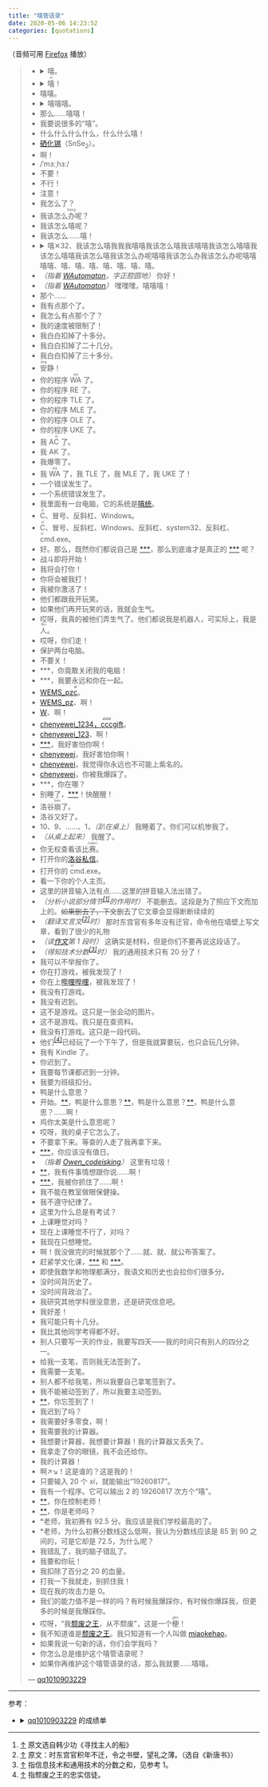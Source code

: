 ```yaml
---
title: "嘻管语录"
date: 2020-05-06 14:23:52
categories: [quotations]
---
```


<!-- more -->

（音频可用 [Firefox](https://www.mozilla.org/firefox/new) 播放）

> * <details>
>     <summary>嘻。</summary>
>     <audio src="/quotations/qq1010903229/0.ogg" controls></audio>
>   </details>
> * <details>
>     <summary><ruby>嘻<rp> (</rp><rt>xì</rt><rp>)</rp></ruby>！</summary>
>     <audio src="/quotations/qq1010903229/1.ogg" controls></audio>
>   </details>
> * 嘻嘻。
> * <details>
>     <summary>嘻嘻嘻。</summary>
>     <audio src="/quotations/qq1010903229/2.ogg" controls></audio>
>   </details>
> * 那么……嘻嘻！
> * 我要说很多的“嘻”。<a id="many-xi" href="/quotations/qq1010903229/endless-xi.html"></a><script>document.getElementById("many-xi").innerText = "嘻".repeat(Math.trunc(Math.random() * 21) + 10) + "……";</script>
> * 什么什么什么什么，什么什么嘻！
> * [硒化锡](https://zh.wikipedia.org/wiki/%E7%A1%92%E5%8C%96%E9%94%A1)（SnSe<sub>2</sub>）。
> * 啊！
> * /ˈmɜːˌhɜː/
> * 不要！
> * 不行！
> * 注意！
> * 我怎么了？
> * 我该怎么<ruby>办<rp> (</rp><rt>bàng</rt><rp>)</rp></ruby>呢？
> * 我该怎么嘻呢？
> * 我该怎么……嘻！
> * <details>
>     <summary>嘻✕32、我该怎么嘻我我我嘻嘻我该怎么嘻我该嘻嘻我该怎么嘻嘻我该怎么嘻嘻我该怎么嘻我该怎么办呢嘻嘻我该怎么办我该怎么办呢嘻嘻嘻嘻、嘻、嘻、嘻、嘻、嘻、嘻、嘻。</summary>
>     <audio src="/quotations/qq1010903229/3.ogg" controls></audio>
>   </details>
> * _（指着 [WAutomaton]，字正腔圆地）_ 你好！
> * _（指着 [WAutomaton]）_ 嘿嘿嘿，嘻嘻嘻！
> * 那个……
> * 我有点那个了。
> * 我怎么有点那个了？
> * 我的速度被限制了！
> * 我白白扣掉了十多分。
> * 我白白扣掉了二十几分。
> * 我白白扣掉了三十多分。
> * <ruby>安<rp> (</rp><rt>āng</rt><rp>)</rp></ruby>静！
> * 你的程序 <ruby>WA<rp> (</rp><rt>wā</rt><rp>)</rp></ruby> 了。
> * 你的程序 RE 了。
> * 你的程序 TLE 了。
> * 你的程序 MLE 了。
> * 你的程序 OLE 了。
> * 你的程序 UKE 了。
> * 我 A<ruby>C<rp> (</rp><rt>xī</rt><rp>)</rp></ruby> 了。
> * 我 AK 了。
> * 我爆零了。
> * 我 <ruby>WA<rp> (</rp><rt>wā</rt><rp>)</rp></ruby> 了，我 TLE 了，我 MLE 了，我 UKE 了！
> * 一个错误发生了。
> * 一个系统错误发生了。
> * 我里面有一台电脑，它的系统是[嘻统](https://github.com/decadence-church/xistem)。
> * <ruby>C<rp> (</rp><rt>xī</rt><rp>)</rp></ruby>、冒号、反斜杠、Windows。
> * <ruby>C<rp> (</rp><rt>xī</rt><rp>)</rp></ruby>、冒号、反斜杠、Windows、反斜杠、system32、反斜杠、<ruby>c<rp> (</rp><rt>xī</rt><rp>)</rp></ruby>md.exe。
> * 好。那么，既然你们都说自己是 [\*\*\*][qq1010903229]，那么到底谁才是真正的 [\*\*\*][qq1010903229] 呢？
> * 战斗即将开始！
> * 我将会打你！
> * 你将会被我打！
> * 我被你激活了！
> * 他们都跟我开玩笑。
> * 如果他们再开玩笑的话，我就会生气。
> * 哎呀，我真的被他们弄生气了。他们都说我是机器人，可实际上，我是<ruby>人<rp> (</rp><rt>lén</rt><rp>)</rp></ruby>。
> * 哎呀，你们走！
> * 保护两台电脑。
> * 不要关！
> * \*\*\*，你竟敢关闭我的电脑！
> * \*\*\*，我要永远和你在一起。
> * [WEMS_pz<ruby>c<rp> (</rp><rt>xī</rt><rp>)</rp></ruby>][WEMS_pzc]。
> * [WEMS_pz][WEMS_pzc]、啊！
> * [W][WEMS_pzc]、啊！
> * [chenyewei_1234，<ruby>ccc<rp> (</rp><rt>xīxīxī</rt><rp>)</rp></ruby>gift][chenyewei_1234]。
> * [chenyewei_123][chenyewei_1234]、啊！
> * [\*\*\*][zhenglier]，我好害怕你啊！
> * [chenyewei][chenyewei_1234]，我好害怕你啊！
> * [chenyewei][chenyewei_1234]，我觉得你永远也不可能上紫名的。
> * [chenyewei][chenyewei_1234]，你被我爆踩了。
> * \*\*\*，你在哪？
> * 别睡了，[\*\*\*][WAutomaton]！快醒醒！
> * 洛谷<ruby>崩<rp> (</rp><rt>bēn</rt><rp>)</rp></ruby>了。
> * 洛谷又好了。
> * 10、9、……、1，_（趴在桌上）_ 我睡着了。你们可以机惨我了。
> * _（从桌上起来）_ 我醒了。
> * 你无权查看该比<ruby>赛<rp> (</rp><rt>/saɪn/</rt><rp>)</rp></ruby>。
> * 打开你的[洛谷私信](https://www.luogu.com.cn/chat)。
> * 打开你的 <ruby>c<rp> (</rp><rt>xī</rt><rp>)</rp></ruby>md.exe。
> * 看一下你的个人主页。
> * 这里的拼音输入法有点……这里的拼音输入法出错了。
> * _（分析小说部分情节<sup><a id="ref-1-1" href="#footnote-1">[1]</a></sup>的作用时）_ 不能删去。这段是为了照应下文而加上的。~~如果删去了，下文~~删去了它文章会显得断断续续的
> * _（翻译文言文<sup><a id="ref-2-1" href="#footnote-2">[2]</a></sup>时）_ 那时东宫官有多年没有迁官，命令他在墙壁上写文章，看到了很少的礼物
> * _（读[作文](/quotations/2020/04/23/qq1010903229-composition.html)第 1 段时）_ 这确实是材料，但是你们不要再说这段话了。
> * _（得知技术分数<sup><a id="ref-3-1" href="#footnote-3">[3]</a></sup>时）_ 我的通用技术只有 20 分了！
> * 我可以不举报你了。
> * 你在打游戏，被我发现了！
> * 你在上[哔哩哔哩](https://www.bilibili.com/)，被我发现了！
> * 我没有打游戏。
> * 我没有迟到。
> * 这不是游戏。这只是一张会动的图片。
> * 这不是游戏。我只是在查资料。
> * 我没有打游戏。这只是一段代码。
> * 他们<sup><a id="ref-4-1" href="#footnote-4">[4]</a></sup>已经玩了一个下午了，但是我就算要玩，也只会玩几分钟。
> * 我有 Kindle 了。
> * 你迟到了。
> * 我要每节课都迟到一分钟。
> * 我要为班级扣分。
> * 鸭是什么意思？
> * 开始。[\*\*][Fading]，鸭是什么意思？[\*\*][Fading]，鸭是什么意思？[\*\*][Fading]，鸭是什么意思？……啊！
> * 鸡你太美是什么意思呢？
> * 哎呀，我的桌子它怎么了。
> * 不要拿下来。等查的人走了我再拿下来。
> * [\*\*\*][WAutomaton]，你应该没有值日。
> * _（指着 [Owen_codeisking]）_ 这里有垃圾！
> * [\*\*][秋枫梧]，我有件事情想跟你说……啊！
> * [\*\*\*][zhenglier]，我被你抓住了……啊！
> * 我不能在教室做眼保健操。
> * 我不遵守纪律了。
> * 这里为什么总是有考试？
> * 上课睡觉对吗？
> * 现在上课睡觉不行了，对吗？
> * 我现在只想睡觉。
> * 啊！我没做完的时候就那个了……就、就、就公布答案了。
> * 赶紧学文化课，[\*\*\*][WAutomaton] 和 [\*\*\*][chenyewei_1234]。
> * 即使我数学和物理都满分，我语文和历史也会拉你们很多分。
> * 没时间背历史了。
> * 没时间背政治了。
> * 我研究其他学科很没意思，还是研究信息吧。
> * 我好差！
> * 我可能只有十几分。
> * 我比其他同学考得都不好。
> * 别人只要写一天的作业，我要写四天——我的时间只有别人的四分之一。
> * 给我一支笔，否则我无法签到了。
> * 我需要一支笔。
> * 别人都不给我笔，所以我要自己拿笔签到了。
> * 我不能被动签到了，所以我要主动签到。
> * [\*\*][Fading]，你忘签到了！
> * 我迟到了吗？
> * 我需要好多零食，啊！
> * 我需要我的计算器。
> * 我想要计算器，我想要计算器！我的计算器又丢失了。
> * 我拿走了你的眼镜，我不会还给你。
> * 我的计算器！
> * 啊↗↘！这是谁的？这是我的！
> * 只要输入 20 个 <var>x</var><var>i</var>，就能输出“19260817”。
> * 我有一个程序。它可以输出 2 的 19260817 次方个“嘻”。
> * [\*\*][Fading]，你在控制老师！
> * [\*\*][Fading]，你是老师吗？
> * \*老师，我初赛有 92.5 分。我应该是我们学校最高的了。
> * \*老师，为什么初赛分数线这么低啊，我认为分数线应该是 85 到 90 之间的，可是它却是 72.5，为什么呢？
> * 我错乱了，我的脑子错乱了。
> * 我要和你玩！
> * 我扣除了百分之 20 的血量。
> * 打我一下我就走，别抓住我！
> * 现在我的攻击力是 0。
> * 我们的能力值不是一样的吗？有时候我爆踩你，有时候你爆踩我，但更多的时候是我爆踩你。
> * 哎呀，“我[颓废之王][刘嘉骥]，从不颓废”，这是一个<ruby>梗<rp> (</rp><rt>gěn</rt><rp>)</rp></ruby>！
> * 我不知道谁是[颓废之王][刘嘉骥]。我只知道有一个人叫做 [miaokehao]。
> * 如果我说一句新的话，你们会学我吗？
> * 你怎么总是维护这个嘻管语录呢？
> * 如果你再维护这个嘻管语录的话，那么我就要……嘻嘻。
>
> — [qq1010903229]

---

参考：

* <details>
    <summary><a href="https://www.luogu.com.cn/user/48737">qq1010903229</a> 的成绩单</summary>
    <table>
      <thead>
        <tr><th rowspan="2">姓名</th><th rowspan="2">总分</th><th colspan="2">语文</th><th>...</th><th colspan="2">技术</th></tr>
        <tr><th>得分</th><th>年级排名</th><th>...</th><th>得分</th><th>年级排名</th></tr>
      </thead>
      <tbody>
        <tr><td><a href="https://www.luogu.com.cn/user/48737">***</a></td><td>681</td><td>57</td><td>729</td><td>...</td><td>70</td><td>180</td></tr>
      </tbody>
    </table>
  </details>

---

<ol>
  <li id="footnote-1"><a href="#ref-1-1">↑</a> 原文选自韩少功《寻找主人的船》</li>
  <li id="footnote-2"><a href="#ref-2-1">↑</a> 原文：时东宫官积年不迁，令之书壁，望礼之薄。（选自《新唐书》）</li>
  <li id="footnote-3"><a href="#ref-3-1">↑</a> 指信息技术和通用技术的分数之和，见参考 1。</li>
  <li id="footnote-4"><a href="#ref-4-1">↑</a> 指颓废之王的忠实信徒。</li>
</ol>

[Fading]: https://www.luogu.com.cn/user/20309
[miaokehao]: https://www.luogu.com.cn/user/26848
[刘嘉骥]: https://www.luogu.com.cn/user/28427
[Owen_codeisking]: https://www.luogu.com.cn/user/35069
[chenyewei_1234]: https://www.luogu.com.cn/user/43697
[zhenglier]: https://www.luogu.com.cn/user/48143
[qq1010903229]: https://www.luogu.com.cn/user/48737
[WEMS_pzc]: https://www.luogu.com.cn/user/60075
[秋枫梧]: https://www.luogu.com.cn/user/147674
[WAutomaton]: https://www.luogu.com.cn/user/184020
